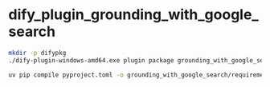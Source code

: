 # dify_plugin_grounding_with_google_search

```bash
mkdir -p difypkg
./dify-plugin-windows-amd64.exe plugin package grounding_with_google_search/ -o difypkg/grounding_with_google_search-0.0.2.difypkg
```

```bash
uv pip compile pyproject.toml -o grounding_with_google_search/requirements.txt
```